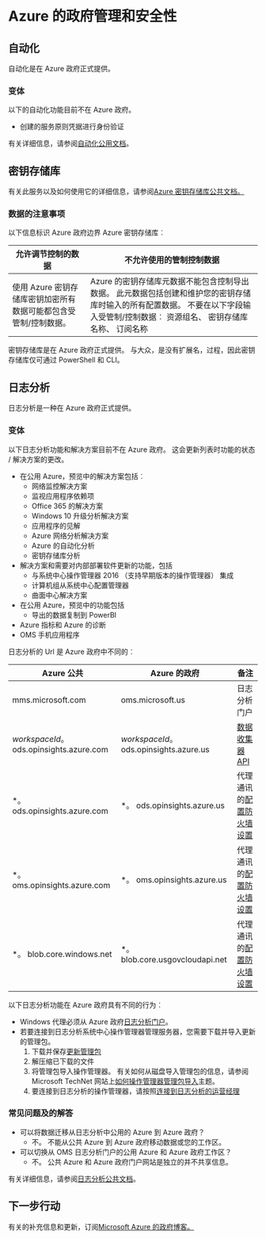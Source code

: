<properties
    pageTitle="Azure 政府文档 |Microsoft Azure"
    description="这为 Azure 政府开发应用程序提供功能和指导的比较"
    services="Azure-Government"
    cloud="gov" 
    documentationCenter=""
    authors="scooxl"
    manager="zakramer"
    editor=""/>
<tags
    ms.service="multiple"
    ms.devlang="na"
    ms.topic="article"
    ms.tgt_pltfrm="na"
    ms.workload="azure-government"
    ms.date="10/25/2016"
    ms.author="scooxl"/>
#  <a name="azure-government-management-and-security"></a>Azure 的政府管理和安全性

## <a name="automation"></a>自动化

自动化是在 Azure 政府正式提供。

### <a name="variations"></a>变体

以下的自动化功能目前不在 Azure 政府。

+ 创建的服务原则凭据进行身份验证

有关详细信息，请参阅[自动化公用文档](../automation/automation-intro.md)。


##  <a name="key-vault"></a>密钥存储库
有关此服务以及如何使用它的详细信息，请参阅<a href="https://azure.microsoft.com/documentation/services/key-vault">Azure 密钥存储库公共文档。</a>
### <a name="data-considerations"></a>数据的注意事项
以下信息标识 Azure 政府边界 Azure 密钥存储库︰

| 允许调节控制的数据 | 不允许使用的管制控制数据 |
|--------------------------------------------------------------------------------------|-----------------------------------------------------------------------------------------------------------------------------------------------------------------------------------------------------------------------------------------------------------------------------------------------------------------|
| 使用 Azure 密钥存储库密钥加密所有数据可能都包含受管制/控制数据。 | Azure 的密钥存储库元数据不能包含控制导出数据。 此元数据包括创建和维护您的密钥存储库时输入的所有配置数据。  不要在以下字段输入受管制/控制数据︰ 资源组名、 密钥存储库名称、 订阅名称 |

密钥存储库是在 Azure 政府正式提供。 与大众，是没有扩展名，过程，因此密钥存储库仅可通过 PowerShell 和 CLI。
## <a name="log-analytics"></a>日志分析
日志分析是一种在 Azure 政府正式提供。 

### <a name="variations"></a>变体

以下日志分析功能和解决方案目前不在 Azure 政府。 这会更新列表时功能的状态 / 解决方案的更改。

+ 在公用 Azure，预览中的解决方案包括︰
  - 网络监控解决方案
  - 监视应用程序依赖项
  - Office 365 的解决方案
  - Windows 10 升级分析解决方案
  - 应用程序的见解
  - Azure 网络分析解决方案
  - Azure 的自动化分析
  - 密钥存储库分析
+ 解决方案和需要对内部部署软件更新的功能，包括
  - 与系统中心操作管理器 2016 （支持早期版本的操作管理器） 集成
  - 计算机组从系统中心配置管理器
  - 曲面中心解决方案
+ 在公用 Azure，预览中的功能包括
  - 导出的数据复制到 PowerBI
+ Azure 指标和 Azure 的诊断
+ OMS 手机应用程序

日志分析的 Url 是 Azure 政府中不同的︰

| Azure 公共 | Azure 的政府 | 备注 |
|--------------|------------------|-------|
| mms.microsoft.com | oms.microsoft.us | 日志分析门户 |
| *workspaceId*。 ods.opinsights.azure.com | *workspaceId*。 ods.opinsights.azure.us | [数据收集器 API](../log-analytics/log-analytics-data-collector-api.md) 
| \*。 ods.opinsights.azure.com | \*。 ods.opinsights.azure.us | 代理通讯的[配置防火墙设置](../log-analytics/log-analytics-proxy-firewall.md) |
| \*。 oms.opinsights.azure.com | \*。 oms.opinsights.azure.us | 代理通讯的[配置防火墙设置](../log-analytics/log-analytics-proxy-firewall.md) |
| \*。 blob.core.windows.net | \*。 blob.core.usgovcloudapi.net | 代理通讯的[配置防火墙设置](../log-analytics/log-analytics-proxy-firewall.md) |


以下日志分析功能在 Azure 政府具有不同的行为︰

+ Windows 代理必须从 Azure 政府[日志分析门户](https://oms.microsoft.us)。
+ 若要连接到日志分析系统中心操作管理器管理服务器，您需要下载并导入更新的管理包。
  1. 下载并保存[更新管理包](http://go.microsoft.com/fwlink/?LinkId=828749)
  2. 解压缩已下载的文件
  3. 将管理包导入操作管理器。 有关如何从磁盘导入管理包的信息，请参阅 Microsoft TechNet 网站上[如何操作管理器管理包导入](http://technet.microsoft.com/library/hh212691.aspx)主题。
  4. 要连接到日志分析的操作管理器，请按照[连接到日志分析的运营经理](../log-analytics/log-analytics-om-agents.md) 



### <a name="frequently-asked-questions"></a>常见问题及的解答

+ 可以将数据迁移从日志分析中公用的 Azure 到 Azure 政府？
  - 不。 不能从公共 Azure 到 Azure 政府移动数据或您的工作区。
+ 可以切换从 OMS 日志分析门户的公用 Azure 和 Azure 政府工作区？
  - 不。 公共 Azure 和 Azure 政府门户网站是独立的并不共享信息。 

有关详细信息，请参阅[日志分析公共文档](../log-analytics/log-analytics-overview.md)。

## <a name="next-steps"></a>下一步行动

有关的补充信息和更新，订阅<a href="https://blogs.msdn.microsoft.com/azuregov/">Microsoft Azure 的政府博客。</a>
 
